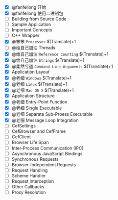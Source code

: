 - [x] @fanfeilong 开始
- [x] @fanfeilong 使用二进制包
- [ ] Building from Source Code
- [ ] Sample Application
- [ ] Important Concepts
 - [ ] C++ Wrapper
 - [x] @笨笨 `Processes`  $(Translate)+1
 - [ ] @给自己加油 Threads
 - [x] @给自己加油 `Reference Counting` $(Translate)+1
 - [x] @给自己加油 `Strings` $(Translate)+1
 - [x] @柔然兮道 `Command Line Arguments` $(Translate)+1
- [x] Application Layout
 - [x] @老细 `Windows`  $(Translate)+1
 - [x] @老细 `Linux`    $(Translate)+1
 - [x] @老细 `Mac OS X` $(Translate)+1
- [x] Application Structure
 - [x] @老细 Entry-Point Function
 - [x] @老细 Single Executable
 - [x] @老细 Separate Sub-Proess Executable
 - [x] @老细 Message Loop Integration
 - [ ] CefSettings
 - [ ] CefBrowser and CefFrame
 - [ ] CefClient
 - [ ] Browser Life Span
 - [ ] Inter-Process Communication (IPC)
 - [ ] Asynchronous JavaScript Bindings
 - [ ] Synchronous Requests
 - [ ] Browser-Independent Requests
 - [ ] Request Handling
 - [ ] Scheme Handler
 - [ ] Request Interception
 - [ ] Other Callbacks
 - [ ] Proxy Resolution
